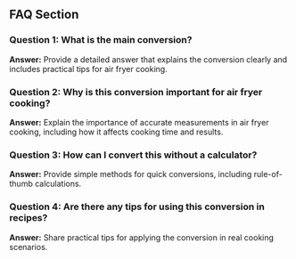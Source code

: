 ## FAQ Section

### Question 1: What is the main conversion?
**Answer:** Provide a detailed answer that explains the conversion clearly and includes practical tips for air fryer cooking.

### Question 2: Why is this conversion important for air fryer cooking?
**Answer:** Explain the importance of accurate measurements in air fryer cooking, including how it affects cooking time and results.

### Question 3: How can I convert this without a calculator?
**Answer:** Provide simple methods for quick conversions, including rule-of-thumb calculations.

### Question 4: Are there any tips for using this conversion in recipes?
**Answer:** Share practical tips for applying the conversion in real cooking scenarios.